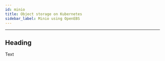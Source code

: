 ```yaml
---
id: minio
title: Object storage on Kubernetes 
sidebar_label: Minio using OpenEBS
---
```


------



## Heading



Text